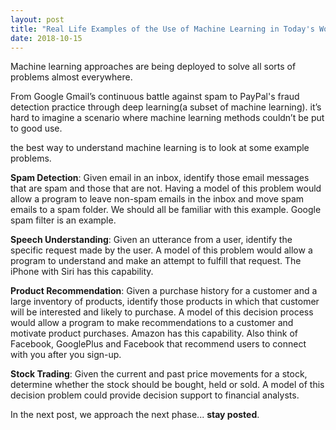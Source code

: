 ```yaml
---
layout: post
title: "Real Life Examples of the Use of Machine Learning in Today's World"
date: 2018-10-15
---
```


Machine learning approaches are being deployed to solve all sorts of problems almost everywhere.

From Google Gmail’s continuous battle against spam to PayPal's fraud detection practice through deep learning(a subset of machine learning). it’s hard to imagine a scenario where machine learning methods couldn’t be put to good use.

the best way to understand machine learning is to look at some example problems.

**Spam Detection**: Given email in an inbox, identify those email messages that are spam and those that are not. Having a model of this problem would allow a program to leave non-spam emails in the inbox and move spam emails to a spam folder. We should all be familiar with this example. Google spam filter is an example.

**Speech Understanding**: Given an utterance from a user, identify the specific request made by the user. A model of this problem would allow a program to understand and make an attempt to fulfill that request. The iPhone with Siri has this capability.

**Product Recommendation**: Given a purchase history for a customer and a large inventory of products, identify those products in which that customer will be interested and likely to purchase. A model of this decision process would allow a program to make recommendations to a customer and motivate product purchases. Amazon has this capability. Also think of Facebook, GooglePlus and Facebook that recommend users to connect with you after you sign-up.

**Stock Trading**: Given the current and past price movements for a stock, determine whether the stock should be bought, held or sold. A model of this decision problem could provide decision support to financial analysts.

In the next post, we approach the next phase... **stay posted**.

